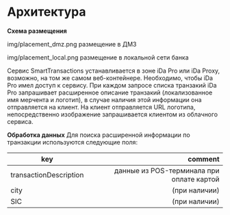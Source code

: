 # Архитектура
**Схема размещения**

img/placement_dmz.png
размещение в ДМЗ

img/placement_local.png
размещение в локальной сети банка

Сервис SmartTransactions устанавливается в зоне iDa Pro или iDa Proxy, возможно, на том же самом веб-контейнере.
Необходимо, чтобы iDa Pro имел доступ к сервису. 
При каждом запросе списка транзакий iDa Pro запрашивает расширенное описание транзакий (локализованное имя мерчента и логотип), в случае наличия этой информации она отправляется на клиент.
На клиент отправляется URL логотипа, непосредственно изображение запрашивается клиентом из облачного сервиса.
			
			
**Обработка данных**
Для поиска расширенной информации по транзакции используются следующие поля:

key | comment
--- | ---:
transactionDescription | данные из POS-терминала при оплате картой
city | (при наличии)
SIC  | (при наличии)